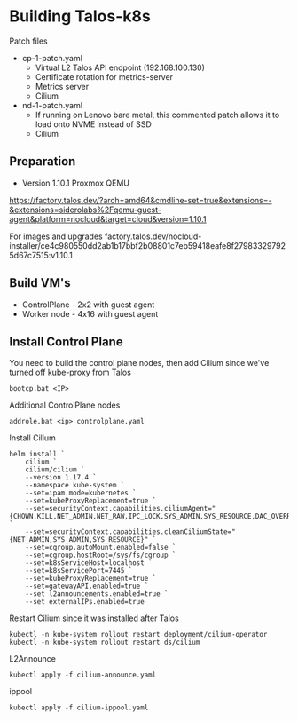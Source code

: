 # Building Talos-k8s

Patch files
- cp-1-patch.yaml
    - Virtual L2 Talos API endpoint (192.168.100.130)
    - Certificate rotation for metrics-server
    - Metrics server
    - Cilium
- nd-1-patch.yaml
    - If running on Lenovo bare metal, this commented patch allows it to load onto NVME instead of SSD
    - Cilium 

## Preparation
- Version 1.10.1 Proxmox QEMU

https://factory.talos.dev/?arch=amd64&cmdline-set=true&extensions=-&extensions=siderolabs%2Fqemu-guest-agent&platform=nocloud&target=cloud&version=1.10.1

For images and upgrades
factory.talos.dev/nocloud-installer/ce4c980550dd2ab1b17bbf2b08801c7eb59418eafe8f279833297925d67c7515:v1.10.1


## Build VM's
- ControlPlane - 2x2 with guest agent
- Worker node - 4x16 with guest agent


## Install Control Plane

You need to build the control plane nodes, then add Cilium since we've turned off kube-proxy from Talos

```
bootcp.bat <IP>
```

Additional ControlPlane nodes
```
addrole.bat <ip> controlplane.yaml 
```

Install Cilium 
```
helm install `
    cilium `
    cilium/cilium `
    --version 1.17.4 `
    --namespace kube-system `
    --set=ipam.mode=kubernetes `
    --set=kubeProxyReplacement=true `
    --set=securityContext.capabilities.ciliumAgent="{CHOWN,KILL,NET_ADMIN,NET_RAW,IPC_LOCK,SYS_ADMIN,SYS_RESOURCE,DAC_OVERRIDE,FOWNER,SETGID,SETUID}" `
    --set=securityContext.capabilities.cleanCiliumState="{NET_ADMIN,SYS_ADMIN,SYS_RESOURCE}" `
    --set=cgroup.autoMount.enabled=false `
    --set=cgroup.hostRoot=/sys/fs/cgroup `
    --set=k8sServiceHost=localhost `
    --set=k8sServicePort=7445 `
    --set=kubeProxyReplacement=true `
    --set=gatewayAPI.enabled=true `
    --set l2announcements.enabled=true `
    --set externalIPs.enabled=true
```
    
<!-- Add gateway api
```
helm upgrade cilium cilium/cilium --version 1.17.4 `
    --namespace kube-system `
    --reuse-values `
    --set kubeProxyReplacement=true `
    --set gatewayAPI.enabled=true
```

```
helm upgrade --install cilium cilium/cilium `
  --set loadBalancer.l2Announcements.enabled=true `
  --set loadBalancer.bgp.enabled=false 
``` -->

Restart Cilium since it was installed after Talos
```
kubectl -n kube-system rollout restart deployment/cilium-operator
kubectl -n kube-system rollout restart ds/cilium
```

L2Announce
```
kubectl apply -f cilium-announce.yaml
```

ippool
```
kubectl apply -f cilium-ippool.yaml
```
<!-- 
## Workder nodes
```
addrole.bat <ip> worker.yaml
``` -->
<!-- 

## Generate controlplane.yaml and worker.yaml files with patches

Linux
```
talosctl gen config talos-k8s https://192.168.100.130:6443 \
    --install-image factory.talos.dev/installer/ce4c980550dd2ab1b17bbf2b08801c7eb59418eafe8f279833297925d67c7515:v1.9.4 \
    --config-patch-control-plane @cp-1-patch.yaml \
    --config-patch-worker @nd-1-patch.yaml \
    --force
```
Powershell
```
talosctl gen config talos-k8s https://192.168.100.130:6443 `
    --install-image factory.talos.dev/installer/ce4c980550dd2ab1b17bbf2b08801c7eb59418eafe8f279833297925d67c7515:v1.9.4 `
    --config-patch-control-plane @cp-1-patch.yaml `
    --config-patch-worker @nd-1-patch.yaml `
    --force
```

## Build control plane

### Set IP of first node, check Proxmox

Linux
```
export IP=IPofVM
```
Powershell
```
$IP="192.168.100."
```
### Build first control plane node
```
talosctl apply-config --insecure --nodes $IP --file controlplane.yaml
```

### Bootstrap Kubernetes (Check IP, it may have changed)
```
talosctl --talosconfig=./talosconfig -n $IP -e $IP bootstrap
```

### Add Cilium here
https://www.talos.dev/v1.9/kubernetes-guides/network/deploying-cilium/#method-4-helm-manifests-inline-install

WORKS!


## Add more control planes, they bootstrap automagically
```
talosctl apply-config --insecure --nodes DHCP_ADDRESS_HERE --file controlplane.yaml
```

## Build worker nodes

Run below on as many worker nodes as you have

### Add worker nodes, create worker-o.yaml from patching, they bootstrap automagically
```
talosctl apply-config --insecure --nodes DHCP_ADDRESS_HERE --file worker.yaml
```

## SAVE YOUR talosconfig file and set endpoints
```
cp talosconfig ~/.talos/config
talosctl config endpoint 192.168.100.130
talosctl config node 192.168.100.130
talosctl kubeconfig -f
```

## [Upgrades](https://www.talos.dev/v1.10/talos-guides/upgrading-talos/)
1.94 -> 1.10.0  
**make sure to get the right image for QEMU**
```
talosctl upgrade --nodes 192.168.100.130 --image ghcr.io/siderolabs/installer:v1.10.0
```

# Load Balancer / Gateway API setup
Instead of an ingress controller, we are using the new Gateway API in Kubernetes 1.2+

## Cilium
We now use Cilium as our CNI / Gateway and IP LB




## Traefik Gateway API

**The helm chart from Traefik handles all necessary CRD's and RBAC**
```
kubectl create ns traefik
helm install traefik oci://ghcr.io/traefik/helm/traefik -f traefik-values.yaml -n traefik
```


## Cert-manager

```
 helm repo add jetstack https://charts.jetstack.io --force-update
 helm install cert-manager jetstack/cert-manager \
  --namespace cert-manager \
  --create-namespace \
  --version v1.17.0  \
  --set crds.enabled=true \
  --set "extraArgs={--enable-gateway-api}"
``` -->